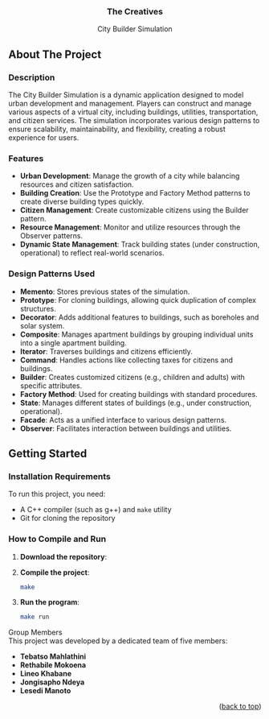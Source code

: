 <a id="readme-top"></a>

<!-- PROJECT LOGO -->
<br />
<div align="center">

  <h3 align="center">The Creatives</h3>

  <p align="center">
    City Builder Simulation
  </p>
</div>

<!-- ABOUT THE PROJECT -->
## About The Project

### Description
The City Builder Simulation is a dynamic application designed to model urban development and management. Players can construct and manage various aspects of a virtual city, including buildings, utilities, transportation, and citizen services. The simulation incorporates various design patterns to ensure scalability, maintainability, and flexibility, creating a robust experience for users.

### Features
- **Urban Development**: Manage the growth of a city while balancing resources and citizen satisfaction.
- **Building Creation**: Use the Prototype and Factory Method patterns to create diverse building types quickly.
- **Citizen Management**: Create customizable citizens using the Builder pattern.
- **Resource Management**: Monitor and utilize resources through the Observer patterns.
- **Dynamic State Management**: Track building states (under construction, operational) to reflect real-world scenarios.

### Design Patterns Used
- **Memento**: Stores previous states of the simulation.
- **Prototype**: For cloning buildings, allowing quick duplication of complex structures.
- **Decorator**: Adds additional features to buildings, such as boreholes and solar system.
- **Composite**: Manages apartment buildings by grouping individual units into a single apartment building.
- **Iterator**: Traverses buildings and citizens efficiently.
- **Command**: Handles actions like collecting taxes for citizens and buildings.
- **Builder**: Creates customized citizens (e.g., children and adults) with specific attributes.
- **Factory Method**: Used for creating buildings with standard procedures.
- **State**: Manages different states of buildings (e.g., under construction, operational).
- **Facade**: Acts as a unified interface to various design patterns.
- **Observer**: Facilitates interaction between buildings and utilities.


<!-- GETTING STARTED -->
## Getting Started

### Installation Requirements
To run this project, you need:
- A C++ compiler (such as g++) and `make` utility
- Git for cloning the repository

### How to Compile and Run
1. **Download the repository**:
   

2. **Compile the project**:
   ```sh
   make

3. **Run the program**:
   ```sh
   make run


Group Members
</br>
This project was developed by a dedicated team of five members:

- **Tebatso Mahlathini**
- **Rethabile Mokoena**
- **Lineo Khabane**
- **Jongisapho Ndeya**
- **Lesedi Manoto**

<p align="right">(<a href="#readme-top">back to top</a>)</p>
